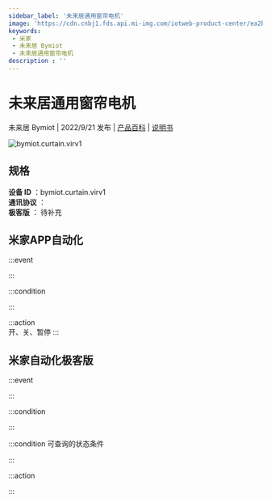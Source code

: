 ```yaml
---
sidebar_label: '未来居通用窗帘电机'
image: 'https://cdn.cnbj1.fds.api.mi-img.com/iotweb-product-center/ea2b46b85d78add7ad6600284a1c64b7_1646820368714.png?GalaxyAccessKeyId=AKVGLQWBOVIRQ3XLEW&Expires=9223372036854775807&Signature=qf/TL6WnMVZzEYylf9154CMA2Mk='
keywords: 
 - 米家
 - 未来居 Bymiot
 - 未来居通用窗帘电机
description : ''
---
```

# 未来居通用窗帘电机

未来居 Bymiot | 2022/9/21 发布 | [产品百科](https://home.mi.com/webapp/content/baike/product/index.html?model=bymiot.curtain.virv1/) | [说明书](https://home.mi.com/views/introduction.html?model=bymiot.curtain.virv1&region=cn)

![bymiot.curtain.virv1](https://cdn.cnbj1.fds.api.mi-img.com/iotweb-product-center/ea2b46b85d78add7ad6600284a1c64b7_1646820368714.png?GalaxyAccessKeyId=AKVGLQWBOVIRQ3XLEW&Expires=9223372036854775807&Signature=qf/TL6WnMVZzEYylf9154CMA2Mk=)

## 规格  
> 
**设备 ID** ：bymiot.curtain.virv1  
**通讯协议** ：  
**极客版**  ： 待补充 


## 米家APP自动化  

:::event  

:::

:::condition  

:::

:::action   
开、关、暂停
:::

## 米家自动化极客版  

:::event  

:::

:::condition  

:::

:::condition 可查询的状态条件  

:::

:::action  

:::

        
